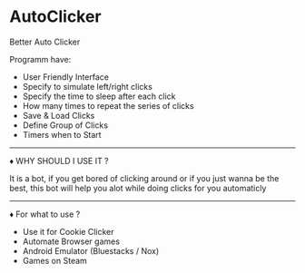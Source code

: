 ﻿# AutoClicker
Better Auto Clicker

Programm have:

* User Friendly Interface
* Specify to simulate left/right clicks
* Specify the time to sleep after each click
* How many times to repeat the series of clicks
* Save & Load Clicks
* Define Group of Clicks
* Timers when to Start

--------------------------------------------------------

♦ WHY SHOULD I USE IT ?

It is a bot, if you get bored of clicking around or if you just wanna be the 
best, this bot will help you alot while doing clicks for you automaticly

--------------------------------------------------------

♦ For what to use ?

- Use it for Cookie Clicker 
- Automate Browser games
- Android Emulator (Bluestacks / Nox)
- Games on Steam 
